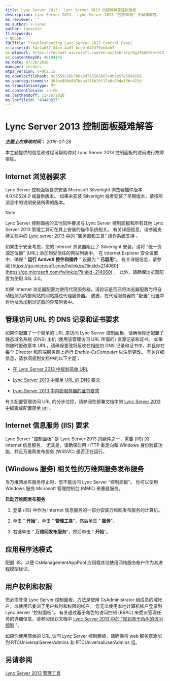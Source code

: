 ```yaml
---
title: Lync Server 2013： Lync Server 2013 的疑难解答控制面板
description: Lync Server 2013： Lync Server 2013 "控制面板" 的疑难解答。
ms.reviewer: ''
ms.author: v-lanac
author: lanachin
f1.keywords:
- NOCSH
TOCTitle: Troubleshooting Lync Server 2013 Control Panel
ms:assetid: 54e7ab57-34ce-4a07-bcc9-643379eb4eb7
ms:mtpsurl: https://technet.microsoft.com/en-us/library/Gg195689(v=OCS.15)
ms:contentKeyID: 48184145
ms.date: 07/28/2016
manager: serdars
mtps_version: v=OCS.15
ms.openlocfilehash: 9c3559c26b7b0a8d715563665c4b9a57e5999156
ms.sourcegitcommit: 36fee89bb887bea4f18b19f17a8c69daf5bc423d
ms.translationtype: MT
ms.contentlocale: zh-CN
ms.lasthandoff: 11/26/2020
ms.locfileid: "49440827"
---
```

# <a name="troubleshooting-lync-server-2013-control-panel"></a>Lync Server 2013 控制面板疑难解答

<div data-xmlns="http://www.w3.org/1999/xhtml">

<div class="topic" data-xmlns="http://www.w3.org/1999/xhtml" data-msxsl="urn:schemas-microsoft-com:xslt" data-cs="https://msdn.microsoft.com/">

<div data-asp="https://msdn2.microsoft.com/asp">



</div>

<div id="mainSection">

<div id="mainBody">

<span> </span>

_**主题上次修改时间：** 2016-07-28_

本主题提供的信息和过程可帮助你对 Lync Server 2013 控制面板的访问进行故障排除。

<div>

## <a name="internet-browser-requirements"></a>Internet 浏览器要求

Lync Server 控制面板要求安装 Microsoft Silverlight 浏览器插件版本4.0.50524.0 或最新版本。 如果未安装 Silverlight 或者安装了早期版本，请按照消息中的说明安装所需的版本。

<div>


> [!NOTE]  
> Lync Server 控制面板的其他软件要求与 Lync Server 控制面板和所有其他 Lync Server 2013 管理工具可在其上安装的操作系统相关。 有关详细信息，请参阅支持文档中的 <A href="lync-server-2013-server-and-tools-operating-system-support.md">Lync server 2013 中的 "服务器和工具" 操作系统支持</A> 。



</div>

如果由于安全考虑，您的 Internet 浏览器阻止了 Silverlight 安装，请将 "统一资源定位器" (URL) 添加到受信任的网站列表中。 在 Internet Explorer 安全设置中，确保 " **运行 ActiveX 控件和插件** " 设置为 " **已启用**"。 有关详细信息，请参阅 [https://go.microsoft.com/fwlink/p/?linkId=214060](https://go.microsoft.com/fwlink/p/?linkid=214060) 。 此外，请确保浏览器配置为使用 SSL 3.0。

如果 Internet 浏览器配置为使用代理服务器，请验证是否已将浏览器配置为将自动检测为内部网站的网站跳过代理服务器。 或者，在代理服务器的 "配置" 设置中将地址添加到浏览器的异常列表中。

</div>

<div>

## <a name="dns-record-and-certificate-requirements-for-the-administrative-access-url"></a>管理访问 URL 的 DNS 记录和证书要求

如果你配置了一个简单的 URL 来访问 Lync Server 控制面板，请确保你还配置了静态域名系统 (DNS) 主机 (使用该管理访问 URL 所需的) 资源记录和证书。 如果你随时更改基本 URL，请确保更改将反映在相应的 DNS 记录和证书中，并且你在每个 Director 和前端服务器上运行 *Enable-CsComputer* 以注册更改。 有关详细信息，请参阅规划文档中的以下主题：

  - [在 Lync Server 2013 中规划简单 URL](lync-server-2013-planning-for-simple-urls.md)

  - [Lync Server 2013 中简单 URL 的 DNS 要求](lync-server-2013-dns-requirements-for-simple-urls.md)

  - [Lync Server 2013 中内部服务器的证书要求](lync-server-2013-certificate-requirements-for-internal-servers.md)

有关配置管理访问 URL 的分步过程，请参阅在部署文档中的 [Lync Server 2013 中编辑或配置简单 url](lync-server-2013-edit-or-configure-simple-urls.md) 。

</div>

<div>

## <a name="internet-information-services-iis-requirements"></a>Internet 信息服务 (IIS) 要求

Lync Server "控制面板" 是 Lync Server 2013 的组件之一，需要 (IIS) 的 Internet 信息服务。 尤其是，请确保启用 HTTP 重定向和 Windows 身份验证功能，并且万维网发布服务 (W3SVC) 是否正在运行。

<div>

## <a name="world-wide-publishing-service-windows-service-dependency"></a> (Windows 服务) 相关性的万维网服务发布服务

当万维网发布服务停止时，您不能访问 Lync Server "控制面板"。 你可以使用 Windows 服务 Microsoft 管理控制台 (MMC) 来重启服务。

**启动万维网发布服务**

1.  登录 (IIS) 中作为 Internet 信息服务的一部分安装万维网发布服务的计算机。

2.  单击 " **开始**"，单击 " **管理工具**"，然后单击 " **服务**"。

3.  右键单击 " **万维网发布服务**"，然后单击 " **开始**"。

</div>

<div>

## <a name="application-pool-mode"></a>应用程序池模式

配置 IIS，以便 CsManagementAppPool 应用程序池使用网络服务帐户作为其进程模型标识。

</div>

</div>

<div>

## <a name="user-rights-and-permissions"></a>用户权利和权限

您必须登录 Lync Server 控制面板，方法是使用 CsAdministrator 组成员的域帐户，或使用已委派了用户权利和权限的帐户。 您无法使用本地计算机帐户登录到 Lync Server "控制面板"。 有关通过基于角色的访问控制 (RBAC) 来委派管理任务的详细信息，请参阅规划文档中 [Lync Server 2013 中的 "规划基于角色的访问控制](lync-server-2013-planning-for-role-based-access-control.md) "。

如果你使用简单的 URL 访问 Lync Server 控制面板，请确保将 web 服务器添加到 RTCUniversalServerAdmins 和 RTCUniversalUserAdmins 组。

</div>

<div>

## <a name="see-also"></a>另请参阅


[Lync Server 2013 管理工具](lync-server-2013-lync-server-administrative-tools.md)  
  

</div>

</div>

<span> </span>

</div>

</div>

</div>

